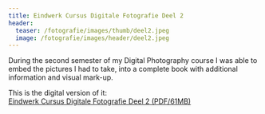 ```yaml
---
title: Eindwerk Cursus Digitale Fotografie Deel 2
header:
  teaser: /fotografie/images/thumb/deel2.jpeg
  image: /fotografie/images/header/deel2.jpeg
---
```


During the second semester of my Digital Photography course I was able to embed the pictures I had to take, into a complete book with additional information and visual mark-up.

This is the digital version of it:  
[Eindwerk Cursus Digitale Fotografie Deel 2 (PDF/61MB)](http://dl.getdropbox.com/u/343465/fotografie/eindwerk2.pdf)
